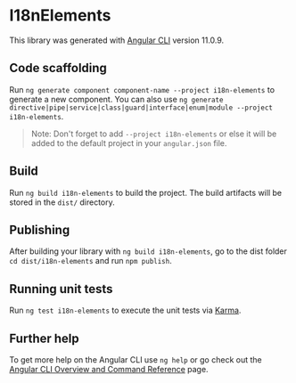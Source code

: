 # I18nElements

This library was generated with [Angular CLI](https://github.com/angular/angular-cli) version 11.0.9.

## Code scaffolding

Run `ng generate component component-name --project i18n-elements` to generate a new component. You can also use `ng generate directive|pipe|service|class|guard|interface|enum|module --project i18n-elements`.
> Note: Don't forget to add `--project i18n-elements` or else it will be added to the default project in your `angular.json` file. 

## Build

Run `ng build i18n-elements` to build the project. The build artifacts will be stored in the `dist/` directory.

## Publishing

After building your library with `ng build i18n-elements`, go to the dist folder `cd dist/i18n-elements` and run `npm publish`.

## Running unit tests

Run `ng test i18n-elements` to execute the unit tests via [Karma](https://karma-runner.github.io).

## Further help

To get more help on the Angular CLI use `ng help` or go check out the [Angular CLI Overview and Command Reference](https://angular.io/cli) page.
